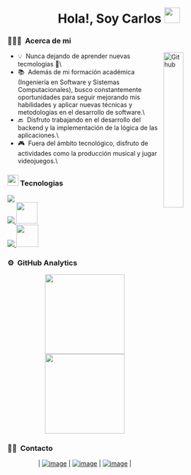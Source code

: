 <h1 align="center">Hola!, Soy Carlos <img src=
"https://media.giphy.com/media/hvRJCLFzcasrR4ia7z/giphy.gif" width="35"></h1>

<!-- ## 👋 &nbsp;Hey there! I'm Aditya -->

### 👨🏻‍💻 &nbsp;Acerca de mi


<img width="30%" align="right" alt="Github" src="https://media.giphy.com/media/v1.Y2lkPTc5MGI3NjExbmxiMjd3djN2MnU2MG12ZmM0c2h6NDcyYnNjaTZlejFxZGp4Z3NqaCZlcD12MV9pbnRlcm5hbF9naWZfYnlfaWQmY3Q9Zw/qgQUggAC3Pfv687qPC/giphy.gif" />

- 💡 &nbsp;Nunca dejando de aprender nuevas tecmologias 💪\
- 📚 &nbsp;Además de mi formación académica (Ingeniería en Software y Sistemas Computacionales), busco constantemente oportunidades para seguir mejorando mis habilidades y aplicar nuevas técnicas y metodologías en el desarrollo de software.\
- 🔙 &nbsp;Disfruto trabajando en el desarrollo del backend y la implementación de la lógica de las aplicaciones.\
- 🎮 &nbsp;Fuera del ámbito tecnológico, disfruto de actividades como la producción musical y jugar videojuegos.\



### <img src="https://media2.giphy.com/media/QssGEmpkyEOhBCb7e1/giphy.gif?cid=ecf05e47a0n3gi1bfqntqmob8g9aid1oyj2wr3ds3mg700bl&rid=giphy.gif" width ="25"><b> Tecnologias</b>


<div>
    <a href="https://skillicons.dev">
        <img src="https://skillicons.dev/icons?i=html,css,bootstrap,js,php,cs&perline=14" /> <br>
    </a>
    <a href="https://skillicons.dev">
        <img src="https://skillicons.dev/icons?i=mysql&perline=14" />
        <img src="https://cdn-icons-png.flaticon.com/512/5968/5968409.png" width="48"/><br>
    </a>
    <a href="https://skillicons.dev">
        <img src="https://skillicons.dev/icons?i=git,github,vscode,visualstudio,npm" />
        <img src="https://cdn-icons-png.flaticon.com/512/919/919840.png" width="50"/>
    </a>
</div>
  


### ⚙️ &nbsp;GitHub Analytics

<p align="center">
<a href="https://github.com/Carlos-MKR">
  <img height="180em" src="https://github-readme-stats-eight-theta.vercel.app/api?username=Carlos-MKR&show_icons=true&theme=algolia&include_all_commits=true&count_private=true"/>
  <img height="180em" src="https://github-readme-stats-eight-theta.vercel.app/api/top-langs/?username=Carlos-MKR&layout=compact&langs_count=8&theme=algolia"/>
</a>
</p>

### 🤝🏻 &nbsp;Contacto

<div align="center">
  
| [![image](https://img.shields.io/badge/LinkedIn-0077B5?style=for-the-badge&logo=linkedin&logoColor=white)](https://www.linkedin.com/in/carlos-saavedra-dev/) | [![image](https://img.shields.io/badge/Instagram-E4405F?style=for-the-badge&logo=instagram&logoColor=white)](https://www.instagram.com/mankar.cs/) | [![image](https://img.shields.io/badge/Gmail-D14836?style=for-the-badge&logo=gmail&logoColor=white)](mailto:produtor.saavedracarlos0066@gmail.com) |
  
</div>

